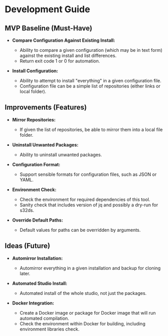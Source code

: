 # Development Guide

## MVP Baseline (Must-Have)
- **Compare Configuration Against Existing Install:**
  - Ability to compare a given configuration (which may be in text form) against the existing install and list differences.
  - Return exit code 1 or 0 for automation.

- **Install Configuration:**
  - Ability to attempt to install "everything" in a given configuration file.
  - Configuration file can be a simple list of repositories (either links or local folder).

## Improvements (Features)
- **Mirror Repositories:**
  - If given the list of repositories, be able to mirror them into a local file folder.

- **Uninstall Unwanted Packages:**
  - Ability to uninstall unwanted packages.

- **Configuration Format:**
  - Support sensible formats for configuration files, such as JSON or YAML.

- **Environment Check:**
  - Check the environment for required dependencies of this tool.
  - Sanity check that includes version of jq and possibly a dry-run for s32ds.

- **Override Default Paths:**
  - Default values for paths can be overridden by arguments.

## Ideas (Future)
- **Automirror Installation:**
  - Automirror everything in a given installation and backup for cloning later.

- **Automated Studio Install:**
  - Automated install of the whole studio, not just the packages.

- **Docker Integration:**
  - Create a Docker image or package for Docker image that will run automated compilation.
  - Check the environment within Docker for building, including environment libraries check.
